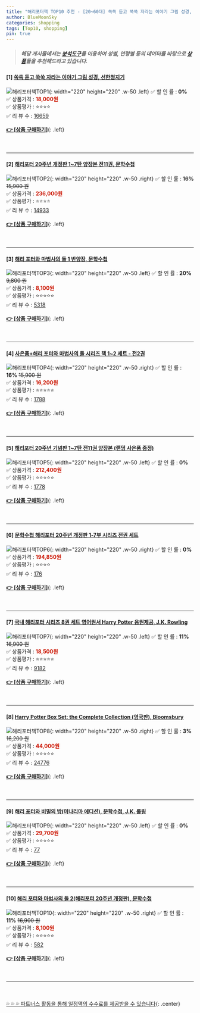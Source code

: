 ```yaml
---
title: "해리포터책 TOP10 추천 - [20~60대] 쏙쏙 듣고 쑥쑥 자라는 이야기 그림 성경, 선한청지기"
author: BlueMoonSky
categories: shopping
tags: [Top10, shopping]
pin: true
---
```


> ##### 해당 게시물에서는 [**분석도구**](https://itemscout.io/)를 이용하여 **성별**, **연령별** 등의 데이터를 바탕으로 [**상품**](https://link.coupang.com/a/baae76)들을 추천해드리고 있습니다.

#### [1] [쏙쏙 듣고 쑥쑥 자라는 이야기 그림 성경, 선한청지기](https://link.coupang.com/re/AFFSDP?lptag=AF5964186&subid=bluemoonsky6999&pageKey=57778545&traceid=V0-153&itemId=200354404&vendorItemId=3475976259)
![해리포터책TOP1](https://thumbnail10.coupangcdn.com/thumbnails/remote/230x230ex/image/retail/images/2018/01/03/11/8/c8d20715-a7ac-45a6-b358-72f84241e38b.jpg){: width="220" height="220" .w-50 .left}
✅ 할 인 률 : **0%** <br>
✅ 상품가격 : <span style="color:#cb1400"> **18,000원** </span><br>
✅ 상품평가 : ⭐⭐⭐⭐<br>
✅ 리 뷰 수 : [16659](https://link.coupang.com/re/AFFSDP?lptag=AF5964186&subid=bluemoonsky6999&pageKey=57778545&traceid=V0-153&itemId=200354404&vendorItemId=3475976259)<br>
<br>
[**👉  [상품 구매하기]**](https://link.coupang.com/re/AFFSDP?lptag=AF5964186&subid=bluemoonsky6999&pageKey=57778545&traceid=V0-153&itemId=200354404&vendorItemId=3475976259){: .left}
<br>
<br>
<br>

***

#### [2] [해리포터 20주년 개정판 1~7탄 양장본 전11권, 문학수첩](https://link.coupang.com/re/AFFSDP?lptag=AF5964186&subid=bluemoonsky6999&pageKey=1313454442&traceid=V0-153&itemId=2331060033&vendorItemId=70327611141)
![해리포터책TOP2](https://thumbnail7.coupangcdn.com/thumbnails/remote/230x230ex/image/retail/images/2020/02/26/14/9/2177c6dc-aa5e-403e-a63e-c1b6ea56178c.jpg){: width="220" height="220" .w-50 .right}
✅ 할 인 률 : **16%** ~~<del class="base-price"> 15,900  </del>원~~<br>
✅ 상품가격 : <span style="color:#cb1400"> **236,000원** </span><br>
✅ 상품평가 : ⭐⭐⭐⭐<br>
✅ 리 뷰 수 : [14933](https://link.coupang.com/re/AFFSDP?lptag=AF5964186&subid=bluemoonsky6999&pageKey=1313454442&traceid=V0-153&itemId=2331060033&vendorItemId=70327611141)<br>
<br>
[**👉  [상품 구매하기]**](https://link.coupang.com/re/AFFSDP?lptag=AF5964186&subid=bluemoonsky6999&pageKey=1313454442&traceid=V0-153&itemId=2331060033&vendorItemId=70327611141){: .left}
<br>
<br>
<br>

***

#### [3] [해리 포터와 마법사의 돌 1 반양장, 문학수첩](https://link.coupang.com/re/AFFSDP?lptag=AF5964186&subid=bluemoonsky6999&pageKey=341498629&traceid=V0-153&itemId=1086859631&vendorItemId=5594928596)
![해리포터책TOP3](https://thumbnail8.coupangcdn.com/thumbnails/remote/230x230ex/image/retail/images/2019/11/21/15/4/779fe93a-38db-4b82-b506-0e961912fc5a.jpg){: width="220" height="220" .w-50 .left}
✅ 할 인 률 : **20%** ~~<del class="base-price"> 9,800  </del>원~~<br>
✅ 상품가격 : <span style="color:#cb1400"> **8,100원** </span><br>
✅ 상품평가 : ⭐⭐⭐⭐⭐<br>
✅ 리 뷰 수 : [5318](https://link.coupang.com/re/AFFSDP?lptag=AF5964186&subid=bluemoonsky6999&pageKey=341498629&traceid=V0-153&itemId=1086859631&vendorItemId=5594928596)<br>
<br>
[**👉  [상품 구매하기]**](https://link.coupang.com/re/AFFSDP?lptag=AF5964186&subid=bluemoonsky6999&pageKey=341498629&traceid=V0-153&itemId=1086859631&vendorItemId=5594928596){: .left}
<br>
<br>
<br>

***

#### [4] [사은품+해리 포터와 마법사의 돌 시리즈 책 1~2 세트 - 전2권](https://link.coupang.com/re/AFFSDP?lptag=AF5964186&subid=bluemoonsky6999&pageKey=6533586206&traceid=V0-153&itemId=14520397055&vendorItemId=81763125935)
![해리포터책TOP4](https://thumbnail7.coupangcdn.com/thumbnails/remote/230x230ex/image/vendor_inventory/8cce/39d112b36643eafbf5cbdf0af19f1894ff9281abc20b143a5eaa9ab7251b.jpg){: width="220" height="220" .w-50 .right}
✅ 할 인 률 : **16%** ~~<del class="base-price"> 15,900  </del>원~~<br>
✅ 상품가격 : <span style="color:#cb1400"> **16,200원** </span><br>
✅ 상품평가 : ⭐⭐⭐⭐⭐<br>
✅ 리 뷰 수 : [1788](https://link.coupang.com/re/AFFSDP?lptag=AF5964186&subid=bluemoonsky6999&pageKey=6533586206&traceid=V0-153&itemId=14520397055&vendorItemId=81763125935)<br>
<br>
[**👉  [상품 구매하기]**](https://link.coupang.com/re/AFFSDP?lptag=AF5964186&subid=bluemoonsky6999&pageKey=6533586206&traceid=V0-153&itemId=14520397055&vendorItemId=81763125935){: .left}
<br>
<br>
<br>

***

#### [5] [해리포터 20주년 기념판 1~7탄 전11권 양장본 (랜덤 사은품 증정)](https://link.coupang.com/re/AFFSDP?lptag=AF5964186&subid=bluemoonsky6999&pageKey=6247899510&traceid=V0-153&itemId=12647944568&vendorItemId=79915362910)
![해리포터책TOP5](https://thumbnail9.coupangcdn.com/thumbnails/remote/230x230ex/image/vendor_inventory/0d09/479ba79782e5b63c9222021df9c8bf304a4c49936c1d5960381c2d482e75.jpg){: width="220" height="220" .w-50 .left}
✅ 할 인 률 : **0%** <br>
✅ 상품가격 : <span style="color:#cb1400"> **212,400원** </span><br>
✅ 상품평가 : ⭐⭐⭐⭐⭐<br>
✅ 리 뷰 수 : [1778](https://link.coupang.com/re/AFFSDP?lptag=AF5964186&subid=bluemoonsky6999&pageKey=6247899510&traceid=V0-153&itemId=12647944568&vendorItemId=79915362910)<br>
<br>
[**👉  [상품 구매하기]**](https://link.coupang.com/re/AFFSDP?lptag=AF5964186&subid=bluemoonsky6999&pageKey=6247899510&traceid=V0-153&itemId=12647944568&vendorItemId=79915362910){: .left}
<br>
<br>
<br>

***

#### [6] [문학수첩 해리포터 20주년 개정판 1-7부 시리즈 전권 세트](https://link.coupang.com/re/AFFSDP?lptag=AF5964186&subid=bluemoonsky6999&pageKey=6340168197&traceid=V0-153&itemId=13297405118&vendorItemId=80554754972)
![해리포터책TOP6](https://thumbnail9.coupangcdn.com/thumbnails/remote/230x230ex/image/vendor_inventory/fab0/a53e914e032a76ae6d37745524963bff4379335c519ae27fd3382dce1647.jpg){: width="220" height="220" .w-50 .right}
✅ 할 인 률 : **0%** <br>
✅ 상품가격 : <span style="color:#cb1400"> **194,850원** </span><br>
✅ 상품평가 : ⭐⭐⭐⭐<br>
✅ 리 뷰 수 : [176](https://link.coupang.com/re/AFFSDP?lptag=AF5964186&subid=bluemoonsky6999&pageKey=6340168197&traceid=V0-153&itemId=13297405118&vendorItemId=80554754972)<br>
<br>
[**👉  [상품 구매하기]**](https://link.coupang.com/re/AFFSDP?lptag=AF5964186&subid=bluemoonsky6999&pageKey=6340168197&traceid=V0-153&itemId=13297405118&vendorItemId=80554754972){: .left}
<br>
<br>
<br>

***

#### [7] [국내 해리포터 시리즈 8권 세트 영어원서 Harry Potter 음원제공, J.K. Rowling](https://link.coupang.com/re/AFFSDP?lptag=AF5964186&subid=bluemoonsky6999&pageKey=5256409718&traceid=V0-153&itemId=7458772877&vendorItemId=87017097495)
![해리포터책TOP7](https://thumbnail9.coupangcdn.com/thumbnails/remote/230x230ex/image/vendor_inventory/2038/ab94ce6164f7d82f5236ba87f1cd69e31f0fcd7e81b9c4ee7ef657e046f6.png){: width="220" height="220" .w-50 .left}
✅ 할 인 률 : **11%** ~~<del class="base-price"> 16,900  </del>원~~<br>
✅ 상품가격 : <span style="color:#cb1400"> **18,500원** </span><br>
✅ 상품평가 : ⭐⭐⭐⭐⭐<br>
✅ 리 뷰 수 : [9182](https://link.coupang.com/re/AFFSDP?lptag=AF5964186&subid=bluemoonsky6999&pageKey=5256409718&traceid=V0-153&itemId=7458772877&vendorItemId=87017097495)<br>
<br>
[**👉  [상품 구매하기]**](https://link.coupang.com/re/AFFSDP?lptag=AF5964186&subid=bluemoonsky6999&pageKey=5256409718&traceid=V0-153&itemId=7458772877&vendorItemId=87017097495){: .left}
<br>
<br>
<br>

***

#### [8] [Harry Potter Box Set: the Complete Collection (영국판), Bloomsbury](https://link.coupang.com/re/AFFSDP?lptag=AF5964186&subid=bluemoonsky6999&pageKey=3733683&traceid=V0-153&itemId=18419624&vendorItemId=4489234802)
![해리포터책TOP8](https://thumbnail9.coupangcdn.com/thumbnails/remote/230x230ex/image/retail/images/2019/03/12/15/7/34bafe02-7089-4ec4-914e-6806b1ba5d34.jpg){: width="220" height="220" .w-50 .right}
✅ 할 인 률 : **3%** ~~<del class="base-price"> 16,200  </del>원~~<br>
✅ 상품가격 : <span style="color:#cb1400"> **44,000원** </span><br>
✅ 상품평가 : ⭐⭐⭐⭐⭐<br>
✅ 리 뷰 수 : [24776](https://link.coupang.com/re/AFFSDP?lptag=AF5964186&subid=bluemoonsky6999&pageKey=3733683&traceid=V0-153&itemId=18419624&vendorItemId=4489234802)<br>
<br>
[**👉  [상품 구매하기]**](https://link.coupang.com/re/AFFSDP?lptag=AF5964186&subid=bluemoonsky6999&pageKey=3733683&traceid=V0-153&itemId=18419624&vendorItemId=4489234802){: .left}
<br>
<br>
<br>

***

#### [9] [해리 포터와 비밀의 방(미나리마 에디션), 문학수첩, J.K. 롤링](https://link.coupang.com/re/AFFSDP?lptag=AF5964186&subid=bluemoonsky6999&pageKey=6146575990&traceid=V0-153&itemId=11833359042&vendorItemId=79106780694)
![해리포터책TOP9](https://thumbnail6.coupangcdn.com/thumbnails/remote/230x230ex/image/retail-product-api/A00077021/71120683/79601791/main/9788983928450_L.jpg){: width="220" height="220" .w-50 .left}
✅ 할 인 률 : **0%** <br>
✅ 상품가격 : <span style="color:#cb1400"> **29,700원** </span><br>
✅ 상품평가 : ⭐⭐⭐⭐⭐<br>
✅ 리 뷰 수 : [77](https://link.coupang.com/re/AFFSDP?lptag=AF5964186&subid=bluemoonsky6999&pageKey=6146575990&traceid=V0-153&itemId=11833359042&vendorItemId=79106780694)<br>
<br>
[**👉  [상품 구매하기]**](https://link.coupang.com/re/AFFSDP?lptag=AF5964186&subid=bluemoonsky6999&pageKey=6146575990&traceid=V0-153&itemId=11833359042&vendorItemId=79106780694){: .left}
<br>
<br>
<br>

***

#### [10] [해리 포터와 마법사의 돌 2(해리포터 20주년 개정판), 문학수첩](https://link.coupang.com/re/AFFSDP?lptag=AF5964186&subid=bluemoonsky6999&pageKey=344036455&traceid=V0-153&itemId=1092984272&vendorItemId=5609275431)
![해리포터책TOP10](https://thumbnail9.coupangcdn.com/thumbnails/remote/230x230ex/image/retail/images/2019/11/26/15/8/b90df674-3ec9-44b2-b902-0ea7420be417.jpg){: width="220" height="220" .w-50 .right}
✅ 할 인 률 : **11%** ~~<del class="base-price"> 16,900  </del>원~~<br>
✅ 상품가격 : <span style="color:#cb1400"> **8,100원** </span><br>
✅ 상품평가 : ⭐⭐⭐⭐⭐<br>
✅ 리 뷰 수 : [582](https://link.coupang.com/re/AFFSDP?lptag=AF5964186&subid=bluemoonsky6999&pageKey=344036455&traceid=V0-153&itemId=1092984272&vendorItemId=5609275431)<br>
<br>
[**👉  [상품 구매하기]**](https://link.coupang.com/re/AFFSDP?lptag=AF5964186&subid=bluemoonsky6999&pageKey=344036455&traceid=V0-153&itemId=1092984272&vendorItemId=5609275431){: .left}
<br>
<br>
<br>

***
<br><br>[💦 💦 💦 파트너스 활동을 통해 일정액의 수수료를 제공받을 수 있습니다](https://link.coupang.com/a/baae76){: .center}